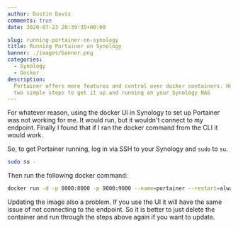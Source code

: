 ```yaml
---
author: Dustin Davis
comments: true
date: 2020-07-23 20:39:35+00:00

slug: running-portainer-on-synology
title: Running Portainer on Synology
banner: ./images/banner.png
categories:
  - Synology
  - Docker
description:
  Portainer offers more features and control over docker containers. Here are
  two simple steps to get it up and running on your Synology NAS
---
```


For whatever reason, using the docker UI in Synology to set up Portainer was not
working for me. It would run, but it wouldn't connect to my endpoint. Finally I
found that if I ran the docker command from the CLI it would work.

So, to get Portainer running, log in via SSH to your Synology and `sudo` to
`su`.

```bash
sudo su -
```

Then run the following docker command:

```bash
docker run -d -p 8000:8000 -p 9000:9000 --name=portainer --restart=always -v /var/run/docker.sock:/var/run/docker.sock -v /volume1/docker/portainer:/data portainer/portainer:latest
```

Updating the image also a problem. If you use the UI it will have the same issue
of not connecting to the endpoint. So it is better to just delete the container
and run through the steps above again if you want to update.
